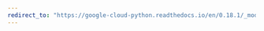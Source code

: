 ```yaml
---
redirect_to: "https://google-cloud-python.readthedocs.io/en/0.18.1/_modules/gcloud/logging/logger.html"
---
```

